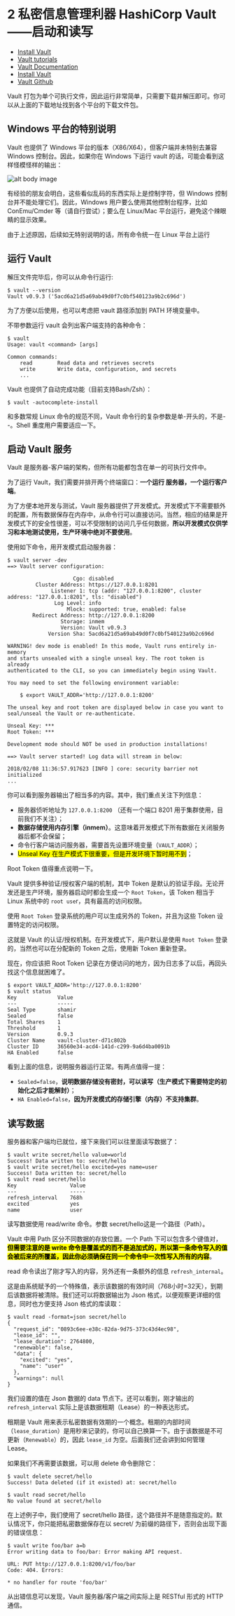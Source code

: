 # **2 私密信息管理利器 HashiCorp Vault——启动和读写**

* [Install Vault](https://developer.hashicorp.com/vault/downloads)
* [Vault tutorials](https://developer.hashicorp.com/vault/tutorials)
* [Vault Documentation](https://developer.hashicorp.com/vault/docs)
* [Install Vault](https://developer.hashicorp.com/vault/downloads)
* [Vault Github](https://github.com/hashicorp/vault)

Vault 打包为单个可执行文件，因此运行非常简单，只需要下载并解压即可。你可以从上面的下载地址找到各个平台的下载文件包。

## Windows 平台的特别说明

Vault 也提供了 Windows 平台的版本（X86/X64），但客户端并未特别去兼容 Windows 控制台。因此，如果你在 Windows 下运行 vault 的话，可能会看到这样怪模怪样的输出：

![alt body image](../images/vt1_2_1.jpg)

有经验的朋友会明白，这些看似乱码的东西实际上是控制字符，但 Windows 控制台并不能处理它们。因此，Windows 用户要么使用其他控制台程序，比如 ConEmu/Cmder 等（请自行尝试）；要么在 Linux/Mac 平台运行，避免这个辣眼睛的显示效果。

由于上述原因，后续如无特别说明的话，所有命令统一在 Linux 平台上运行

## 运行 Vault

解压文件完毕后，你可以从命令行运行:

```
$ vault --version
Vault v0.9.3 ('5acd6a21d5a69ab49d0f7c0bf540123a9b2c696d')
```

为了方便以后使用，也可以考虑把 vault 路径添加到 PATH 环境变量中。

不带参数运行 vault 会列出客户端支持的各种命令：

```
$ vault
Usage: vault <command> [args]

Common commands:
    read        Read data and retrieves secrets
    write       Write data, configuration, and secrets
    ...
```

Vault 也提供了自动完成功能（目前支持Bash/Zsh）：

```
$ vault -autocomplete-install
```
和多数常规 Linux 命令的规范不同，Vault 命令行的复杂参数是单-开头的，不是--。Shell 重度用户需要适应一下。

## 启动 Vault 服务

Vault 是服务器-客户端的架构，但所有功能都包含在单一的可执行文件中。

为了运行 Vault，我们需要并排开两个终端窗口：**一个运行 服务器，一个运行客户端**。

为了方便本地开发与测试，Vault 服务器提供了开发模式。开发模式下不需要额外的配置，所有数据保存在内存中，从命令行可以直接访问。当然，相应的结果是开发模式下的安全性很差，可以不受限制的访问几乎任何数据，**所以开发模式仅供学习和本地测试使用，生产环境中绝对不要使用**。

使用如下命令，用开发模式启动服务器：

```
$ vault server -dev
==> Vault server configuration:

                     Cgo: disabled
         Cluster Address: https://127.0.0.1:8201
              Listener 1: tcp (addr: "127.0.0.1:8200", cluster address: "127.0.0.1:8201", tls: "disabled")
               Log Level: info
                   Mlock: supported: true, enabled: false
        Redirect Address: http://127.0.0.1:8200
                 Storage: inmem
                 Version: Vault v0.9.3
             Version Sha: 5acd6a21d5a69ab49d0f7c0bf540123a9b2c696d

WARNING! dev mode is enabled! In this mode, Vault runs entirely in-memory
and starts unsealed with a single unseal key. The root token is already
authenticated to the CLI, so you can immediately begin using Vault.

You may need to set the following environment variable:

    $ export VAULT_ADDR='http://127.0.0.1:8200'

The unseal key and root token are displayed below in case you want to
seal/unseal the Vault or re-authenticate.

Unseal Key: ***
Root Token: ***

Development mode should NOT be used in production installations!

==> Vault server started! Log data will stream in below:

2018/02/08 11:36:57.917623 [INFO ] core: security barrier not initialized
...
```

你可以看到服务器输出了相当多的内容。其中，我们重点关注下列信息：

* 服务器侦听地址为 `127.0.0.1:8200` （还有一个端口 8201 用于集群使用，目前我们不关注）；
* **数据存储使用内存引擎（inmem）**。这意味着开发模式下所有数据在关闭服务器后都不会保留；
* 命令行客户端访问服务器，需要首先设置环境变量（`VAULT_ADDR`）；
* <mark>Unseal Key 在生产模式下很重要，但是开发环境下暂时用不到</mark>；

Root Token 值得重点说明一下。

Vault 提供多种验证/授权客户端的机制，其中 Token 是默认的验证手段。无论开发还是生产环境，服务器启动时都会生成一个 `Root Token`，该 Token 相当于 Linux 系统中的 `root use`r，具有最高的访问权限。

使用 `Root Token` 登录系统的用户可以生成另外的 Token，并且为这些 Token 设置特定的访问权限。

这就是 Vault 的认证/授权机制。在开发模式下，用户默认是使用 `Root Token` 登录的，当然也可以在分配新的 Token 之后，使用新 Token 重新登录。

现在，你应该把 Root Token 记录在方便访问的地方，因为日志多了以后，再回头找这个信息就困难了。

```
$ export VAULT_ADDR='http://127.0.0.1:8200'
$ vault status
Key             Value
---             -----
Seal Type       shamir
Sealed          false
Total Shares    1
Threshold       1
Version         0.9.3
Cluster Name    vault-cluster-d71c802b
Cluster ID      36560e34-acd4-141d-c299-9a6d4ba0091b
HA Enabled      false
```
看到上面的信息，说明服务器运行正常。有两点值得一提：

* `Sealed=false`，**说明数据存储没有密封，可以读写（生产模式下需要特定的初始化之后才能解封）**；
* `HA Enabled=false`，**因为开发模式的存储引擎（内存）不支持集群**。

## 读写数据

服务器和客户端均已就位，接下来我们可以往里面读写数据了：

```
$ vault write secret/hello value=world
Success! Data written to: secret/hello
$ vault write secret/hello excited=yes name=user
Success! Data written to: secret/hello
$ vault read secret/hello
Key                 Value
---                 -----
refresh_interval    768h
excited             yes
name                user
```

读写数据使用 read/write 命令。参数 secret/hello这是一个路径（Path）。

Vault 中用 Path 区分不同数据的存放位置。一个 Path 下可以包含多个键值对，**<mark>但需要注意的是 write 命令是覆盖式的而不是追加式的，所以第一条命令写入的值会被后来的所覆盖，因此你必须确保在同一个命令中一次性写入所有的内容</mark>**。

read 命令读出了刚才写入的内容，另外还有一条额外的信息 `refresh_internal`。

这是由系统赋予的一个特殊值，表示该数据的有效时间（768小时=32天），到期后该数据将被清除。我们还可以将数据输出为 Json 格式，以便观察更详细的信息，同时也方便支持 Json 格式的库读取：

```
$ vault read -format=json secret/hello
{
  "request_id": "0893c6ee-e38c-82da-9d75-373c43d4ec98",
  "lease_id": "",
  "lease_duration": 2764800,
  "renewable": false,
  "data": {
    "excited": "yes",
    "name": "user"
  },
  "warnings": null
}
```
我们设置的值在 Json 数据的 data 节点下。还可以看到，刚才输出的 `refresh_interval` 实际上是该数据租期（Lease）的一种表达形式。

租期是 Vault 用来表示私密数据有效期的一个概念。租期的内部时间（`lease_duration`）是用秒来记录的，你可以自己换算一下。由于该数据是不可更新（`Renewable`）的，因此 `lease_id` 为空。后面我们还会讲到如何管理 Lease。

如果我们不再需要该数据，可以用 delete 命令删除它：

```
$ vault delete secret/hello
Success! Data deleted (if it existed) at: secret/hello

$ vault read secret/hello
No value found at secret/hello
```

在上述例子中，我们使用了 secret/hello 路径，这个路径并不是随意指定的。默认情况下，你只能把私密数据保存在以 secret/ 为前缀的路径下，否则会出现下面的错误信息：

```
$ vault write foo/bar a=b
Error writing data to foo/bar: Error making API request.

URL: PUT http://127.0.0.1:8200/v1/foo/bar
Code: 404. Errors:

* no handler for route 'foo/bar'
```

从出错信息可以发现，Vault 服务器/客户端之间实际上是 RESTful 形式的 HTTP 通信。

